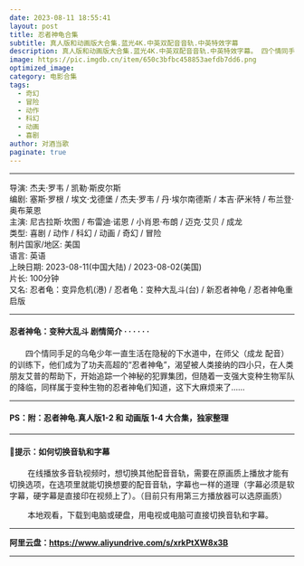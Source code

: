```yaml
---
date: 2023-08-11 18:55:41
layout: post
title: 忍者神龟合集
subtitle: 真人版和动画版大合集.蓝光4K.中英双配音音轨.中英特效字幕
description: 真人版和动画版大合集.蓝光4K.中英双配音音轨.中英特效字幕。 四个情同手足的乌龟少年一直生活在隐秘的下水道中，在师父（成龙 配音）的训练下，他们成为了功夫高超的“忍者神龟”，渴望被人类接纳的四小只，在人类朋友艾普的帮助下，开始追踪一个神秘的犯罪集团......
image: https://pic.imgdb.cn/item/650c3bfbc458853aefdb7dd6.png
optimized_image: 
category: 电影合集
tags:
  - 奇幻
  - 冒险
  - 动作
  - 科幻
  - 动画
  - 喜剧
author: 对酒当歌
paginate: true
---
```


---

导演: 杰夫·罗韦 / 凯勒·斯皮尔斯  
编剧: 塞斯·罗根 / 埃文·戈德堡 / 杰夫·罗韦 / 丹·埃尔南德斯 / 本吉·萨米特 / 布兰登·奥布莱恩  
主演: 尼古拉斯·坎图 / 布雷迪·诺恩 / 小肖恩·布朗 / 迈克·艾贝 / 成龙  
类型: 喜剧 / 动作 / 科幻 / 动画 / 奇幻 / 冒险  
制片国家/地区: 美国  
语言: 英语  
上映日期: 2023-08-11(中国大陆) / 2023-08-02(美国)  
片长: 100分钟  
又名: 忍者龟：变异危机(港) / 忍者龟：变种大乱斗(台) / 新忍者神龟 / 忍者神龟重启版  

---

#### 忍者神龟：变种大乱斗 剧情简介 · · · · · ·

　　四个情同手足的乌龟少年一直生活在隐秘的下水道中，在师父（成龙 配音）的训练下，他们成为了功夫高超的“忍者神龟”，渴望被人类接纳的四小只，在人类朋友艾普的帮助下，开始追踪一个神秘的犯罪集团，但随着一支强大变种生物军队的降临，同样属于变种生物的忍者神龟们知道，这下大麻烦来了……

---

#### PS：附：忍者神龟.真人版1-2 和 动画版 1-4 大合集，独家整理

---

#### 🔔提示：如何切换音轨和字幕

　　 在线播放多音轨视频时，想切换其他配音音轨，需要在原画质上播放才能有切换选项，在选项里就能切换想要的配音音轨，字幕也一样的道理（字幕必须是软字幕，硬字幕是直接印在视频上了）。（目前只有用第三方播放器可以选原画质）

　　 本地观看，下载到电脑或硬盘，用电视或电脑可直接切换音轨和字幕。

---

**阿里云盘：<https://www.aliyundrive.com/s/xrkPtXW8x3B>**

---
